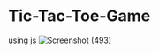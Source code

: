 # Tic-Tac-Toe-Game
using js
![Screenshot (493)](https://user-images.githubusercontent.com/89174521/226991898-80934ba9-ef67-4519-82e7-399847e143c3.png)
